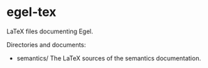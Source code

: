 # egel-tex
LaTeX files documenting Egel.

Directories and documents:

+ semantics/	The LaTeX sources of the semantics documentation.
